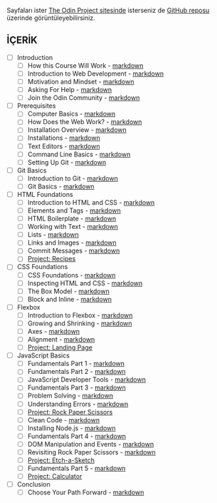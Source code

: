 Sayfaları ister [The Odin Project sitesinde](https://www.theodinproject.com/paths/foundations/courses/foundations) isterseniz de [GitHub reposu](https://github.com/TheOdinProject/curriculum/tree/main/foundations) üzerinde görüntüleyebilirsiniz.

## İÇERİK

-   [ ] Introduction
    -   [ ] How this Course Will Work - [markdown](https://github.com/TheOdinProject/curriculum/tree/main/foundations/introduction/how_this_course_will_work.md)
    -   [ ] Introduction to Web Development - [markdown](https://github.com/TheOdinProject/curriculum/tree/main/foundations/introduction/introduction_to_web_development.md)
    -   [ ] Motivation and Mindset - [markdown](https://github.com/TheOdinProject/curriculum/tree/main/foundations/introduction/motivation_and_mindset.md)
    -   [ ] Asking For Help - [markdown](https://github.com/TheOdinProject/curriculum/tree/main/foundations/introduction/asking_for_help.md)
    -   [ ] Join the Odin Community - [markdown](https://github.com/TheOdinProject/curriculum/tree/main/foundations/introduction/join_the_odin_community.md)
-   [ ] Prerequisites
    -   [ ] Computer Basics - [markdown](https://github.com/TheOdinProject/curriculum/tree/main/foundations/installations/computer_basics.md)
    -   [ ] How Does the Web Work? - [markdown](https://github.com/TheOdinProject/curriculum/tree/main/foundations/installations/how_does_the_web_work.md)
    -   [ ] Installation Overview - [markdown](https://github.com/TheOdinProject/curriculum/tree/main/foundations/installations/installation_overview.md)
    -   [ ] Installations - [markdown](https://github.com/TheOdinProject/curriculum/tree/main/foundations/installations/installations.md)
    -   [ ] Text Editors - [markdown](https://github.com/TheOdinProject/curriculum/tree/main/foundations/installations/text_editors.md)
    -   [ ] Command Line Basics - [markdown](https://github.com/TheOdinProject/curriculum/tree/main/foundations/installations/command_line_basics.md)
    -   [ ] Setting Up Git - [markdown](https://github.com/TheOdinProject/curriculum/tree/main/foundations/installations/setting_up_git.md)
-   [ ] Git Basics
    -   [ ] Introduction to Git - [markdown](https://github.com/TheOdinProject/curriculum/tree/main/git/foundations_git/introduction_to_git.md)
    -   [ ] Git Basics - [markdown](https://github.com/TheOdinProject/curriculum/tree/main/git/foundations_git/git_basics.md)
-   [ ] HTML Foundations
    -   [ ] Introduction to HTML and CSS - [markdown](https://github.com/TheOdinProject/curriculum/tree/main/foundations/html_css/intro-to-html-css.md)
    -   [ ] Elements and Tags - [markdown](https://github.com/TheOdinProject/curriculum/tree/main/foundations/html_css/html-foundations/elements-and-tags.md)
    -   [ ] HTML Boilerplate - [markdown](https://github.com/TheOdinProject/curriculum/tree/main/foundations/html_css/html-foundations/html-boilerplate.md)
    -   [ ] Working with Text - [markdown](https://github.com/TheOdinProject/curriculum/tree/main/foundations/html_css/html-foundations/working-with-text.md)
    -   [ ] Lists - [markdown](https://github.com/TheOdinProject/curriculum/tree/main/foundations/html_css/html-foundations/lists.md)
    -   [ ] Links and Images - [markdown](https://github.com/TheOdinProject/curriculum/tree/main/foundations/html_css/html-foundations/links-and-images.md)
    -   [ ] Commit Messages - [markdown](https://github.com/TheOdinProject/curriculum/tree/main/git/foundations_git/commit_messages.md)
    -   [ ] [Project: Recipes](https://github.com/TheOdinProject/curriculum/tree/main/foundations/html_css/html-foundations/project-recipes.md)
-   [ ] CSS Foundations
    -   [ ] CSS Foundations - [markdown](https://github.com/TheOdinProject/curriculum/tree/main/foundations/html_css/css-foundations.md)
    -   [ ] Inspecting HTML and CSS - [markdown](https://github.com/TheOdinProject/curriculum/tree/main/foundations/html_css/inspecting-html-and-css/inspecting-html-and-css.md)
    -   [ ] The Box Model - [markdown](https://github.com/TheOdinProject/curriculum/tree/main/foundations/html_css/the-box-model/the-box-model.md)
    -   [ ] Block and Inline - [markdown](https://github.com/TheOdinProject/curriculum/tree/main/foundations/html_css/block-and-inline.md)
-   [ ] Flexbox
    -   [ ] Introduction to Flexbox - [markdown](https://github.com/TheOdinProject/curriculum/tree/main/foundations/html_css/flexbox/flexbox-intro.md)
    -   [ ] Growing and Shrinking - [markdown](https://github.com/TheOdinProject/curriculum/tree/main/foundations/html_css/flexbox/flexbox-growing-and-shrinking.md)
    -   [ ] Axes - [markdown](https://github.com/TheOdinProject/curriculum/tree/main/foundations/html_css/flexbox/flexbox-axes.md)
    -   [ ] Alignment - [markdown](https://github.com/TheOdinProject/curriculum/tree/main/foundations/html_css/flexbox/flexbox-alignment.md)
    -   [ ] [Project: Landing Page](https://github.com/TheOdinProject/curriculum/tree/main/foundations/html_css/project/html-css-foundations-project.md)
-   [ ] JavaScript Basics
    -   [ ] Fundamentals Part 1 - [markdown](https://github.com/TheOdinProject/curriculum/tree/main/foundations/javascript_basics/fundamentals-1.md)
    -   [ ] Fundamentals Part 2 - [markdown](https://github.com/TheOdinProject/curriculum/tree/main/foundations/javascript_basics/fundamentals-2.md)
    -   [ ] JavaScript Developer Tools - [markdown](https://github.com/TheOdinProject/curriculum/tree/main/foundations/javascript_basics/javascript_developer_tools.md)
    -   [ ] Fundamentals Part 3 - [markdown](https://github.com/TheOdinProject/curriculum/tree/main/foundations/javascript_basics/fundamentals-3.md)
    -   [ ] Problem Solving - [markdown](https://github.com/TheOdinProject/curriculum/tree/main/foundations/javascript_basics/problem_solving.md)
    -   [ ] Understanding Errors - [markdown](https://github.com/TheOdinProject/curriculum/tree/main/foundations/javascript_basics/understanding_errors.md)
    -   [ ] [Project: Rock Paper Scissors](https://github.com/TheOdinProject/curriculum/tree/main/foundations/javascript_basics/project_rock_paper_scissors.md)
    -   [ ] Clean Code - [markdown](https://github.com/TheOdinProject/curriculum/tree/main/foundations/javascript_basics/clean_code.md)
    -   [ ] Installing Node.js - [markdown](https://github.com/TheOdinProject/curriculum/tree/main/foundations/javascript_basics/installing_nodejs.md)
    -   [ ] Fundamentals Part 4 - [markdown](https://github.com/TheOdinProject/curriculum/tree/main/foundations/javascript_basics/fundamentals-4.md)
    -   [ ] DOM Manipulation and Events - [markdown](https://github.com/TheOdinProject/curriculum/tree/main/foundations/javascript_basics/DOM_manipulation_and_events.md)
    -   [ ] Revisiting Rock Paper Scissors - [markdown](https://github.com/TheOdinProject/curriculum/tree/main/foundations/javascript_basics/revisiting_rock_paper_scissors.md)
    -   [ ] [Project: Etch-a-Sketch](https://github.com/TheOdinProject/curriculum/tree/main/foundations/javascript_basics/project_etch_a_sketch.md)
    -   [ ] Fundamentals Part 5 - [markdown](https://github.com/TheOdinProject/curriculum/tree/main/foundations/javascript_basics/fundamentals-5.md)
    -   [ ] [Project: Calculator](https://github.com/TheOdinProject/curriculum/tree/main/foundations/javascript_basics/project_calculator.md)
-   [ ] Conclusion
    -   [ ] Choose Your Path Forward - [markdown](https://github.com/TheOdinProject/curriculum/tree/main/foundations/tying_it_all_together/conclusion.md)

